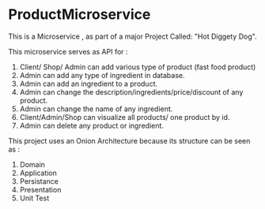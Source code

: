 # ProductMicroservice

This is a Microservice , as part of a major Project Called: "Hot Diggety Dog".

This microservice serves as  API for :

1. Client/ Shop/ Admin can add various type of product (fast food product)
2. Admin can add any type of ingredient in database.
3. Admin can add an ingredient to a product.
4. Admin can change the description/ingredients/price/discount of any product.
5. Admin can change the name of any ingredient.
6. Client/Admin/Shop can visualize all products/ one product by id.
7. Admin can delete any product or ingredient.

This project uses an Onion Architecture because its structure can be seen as :
1. Domain
2. Application
3. Persistance
4. Presentation
5. Unit Test


 
